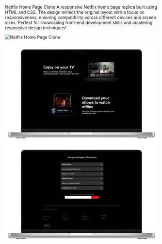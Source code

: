 Netflix Home Page Clone
A responsive Netflix home page replica built using HTML and CSS. The design mimics the original layout with a focus on responsiveness, ensuring compatibility across different devices and screen sizes. Perfect for showcasing front-end development skills and mastering responsive design techniques!

![Netflix Home Page Clone](https://github.com/DeepakDev705/Netflix/blob/06cf4554433b27b620ce5b23dcb62f475a6e24a7/screenshot%20(10)-front.png)
![Netflix Home Page Clone](https://github.com/DeepakDev705/Netflix/blob/06cf4554433b27b620ce5b23dcb62f475a6e24a7/screenshot%20(13)-front.png)
![Netflix Home Page Clone](https://github.com/DeepakDev705/Netflix/blob/06cf4554433b27b620ce5b23dcb62f475a6e24a7/screenshot%20(12)-front.png)

